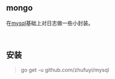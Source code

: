 ## mongo

在[mysql](https://github.com/jinzhu/gorm)基础上对日志做一些小封装。

<br>

## 安装

> go get -u github.com/zhufuyi/mysql

<br>

